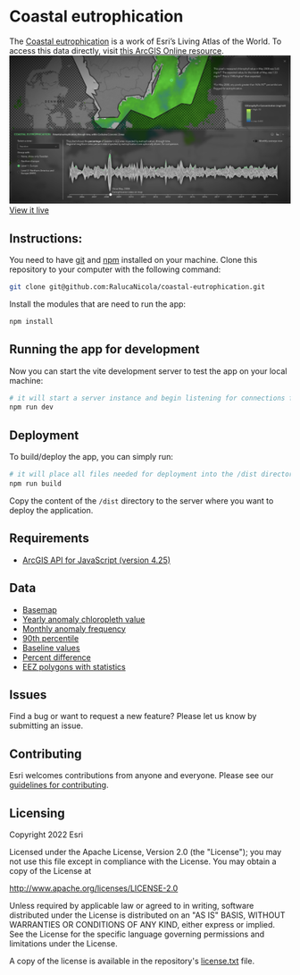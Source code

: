 # Coastal eutrophication

The [Coastal eutrophication](https://geoxc-apps4.bd.esri.com/coastal-eutrophication/) is a work of Esri’s Living Atlas of the World. To access this data directly, visit [this ArcGIS Online resource](https://www.arcgis.com/home/group.html?id=79d07e80275f4e20965d30a2123d1701#overview).
[![image](./public/screenshot.png)](https://geoxc-apps4.bd.esri.com/coastal-eutrophication/)
[View it live](https://geoxc-apps4.bd.esri.com/coastal-eutrophication/)

## Instructions:

You need to have [git](https://git-scm.com/) and [npm](https://www.npmjs.com/) installed on your machine.
Clone this repository to your computer with the following command:

```sh
git clone git@github.com:RalucaNicola/coastal-eutrophication.git
```

Install the modules that are need to run the app:

```sh
npm install
```

## Running the app for development

Now you can start the vite development server to test the app on your local machine:

```sh
# it will start a server instance and begin listening for connections from localhost on port 3000
npm run dev
```

## Deployment

To build/deploy the app, you can simply run:

```sh
# it will place all files needed for deployment into the /dist directory
npm run build
```

Copy the content of the `/dist` directory to the server where you want to deploy the application.

## Requirements

- [ArcGIS API for JavaScript (version 4.25)](https://developers.arcgis.com/javascript/index.html)

## Data

- [Basemap](https://www.arcgis.com/home/item.html?id=bea906821f874d24b6dcf2a794edefd9)
- [Yearly anomaly chloropleth value](https://tiledimageservices.arcgis.com/P3ePLMYs2RVChkJx/arcgis/rest/services/SDG_Reporting_202202_anomaly_chlor_a/ImageServer)
- [Monthly anomaly frequency](https://tiledimageservices.arcgis.com/P3ePLMYs2RVChkJx/arcgis/rest/services/SDG_Reporting_202202_anomaly_monthly_frequency_v2/ImageServer)
- [90th percentile](https://tiledimageservices.arcgis.com/P3ePLMYs2RVChkJx/arcgis/rest/services/SDG_Reporting_202202_p90/ImageServer)
- [Baseline values](https://tiledimageservices.arcgis.com/P3ePLMYs2RVChkJx/arcgis/rest/services/SDG_Reporting_202202_baseline/ImageServer)
- [Percent difference](https://tiledimageservices.arcgis.com/P3ePLMYs2RVChkJx/arcgis/rest/services/SDG_Reporting_202202_percent_difference/ImageServer)
- [EEZ polygons with statistics](https://services.arcgis.com/bDAhvQYMG4WL8O5o/ArcGIS/rest/services/eez_v11_with_UN_code_and_EEZ_pixel_count_and_UN_regions_and_stats_UN_Country_Dissolve_v3/FeatureServer/0)

## Issues

Find a bug or want to request a new feature? Please let us know by submitting an issue.

## Contributing

Esri welcomes contributions from anyone and everyone. Please see our [guidelines for contributing](https://github.com/esri/contributing).

## Licensing

Copyright 2022 Esri

Licensed under the Apache License, Version 2.0 (the "License");
you may not use this file except in compliance with the License.
You may obtain a copy of the License at

http://www.apache.org/licenses/LICENSE-2.0

Unless required by applicable law or agreed to in writing, software
distributed under the License is distributed on an "AS IS" BASIS,
WITHOUT WARRANTIES OR CONDITIONS OF ANY KIND, either express or implied.
See the License for the specific language governing permissions and
limitations under the License.

A copy of the license is available in the repository's [license.txt](license.txt) file.
